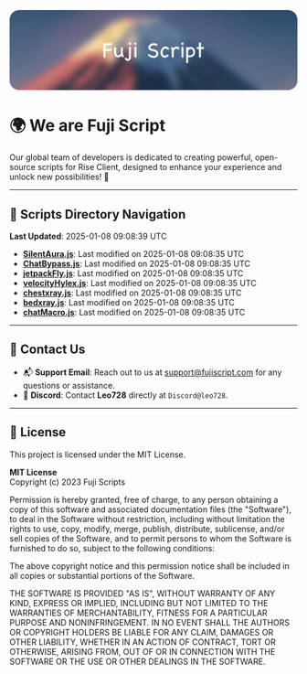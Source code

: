 ![Banner](.github/b.webp)

# 🌍 **We are Fuji Script**

Our global team of developers is dedicated to creating powerful, open-source scripts for Rise Client, designed to enhance your experience and unlock new possibilities! 🌟

---
<!-- SCRIPTS_NAVIGATION_START -->
## 📂 **Scripts Directory Navigation**

**Last Updated**: 2025-01-08 09:08:39 UTC

- **[SilentAura.js](scripts/SilentAura.js)**: Last modified on 2025-01-08 09:08:35 UTC
- **[ChatBypass.js](scripts/ChatBypass.js)**: Last modified on 2025-01-08 09:08:35 UTC
- **[jetpackFly.js](scripts/jetpackFly.js)**: Last modified on 2025-01-08 09:08:35 UTC
- **[velocityHylex.js](scripts/velocityHylex.js)**: Last modified on 2025-01-08 09:08:35 UTC
- **[chestxray.js](scripts/chestxray.js)**: Last modified on 2025-01-08 09:08:35 UTC
- **[bedxray.js](scripts/bedxray.js)**: Last modified on 2025-01-08 09:08:35 UTC
- **[chatMacro.js](scripts/chatMacro.js)**: Last modified on 2025-01-08 09:08:35 UTC

<!-- SCRIPTS_NAVIGATION_END -->

---

## 💬 **Contact Us**  
- 📬 **Support Email**: Reach out to us at [support@fujiscript.com](mailto:support@fujiscript.com) for any questions or assistance.  
- 💬 **Discord**: Contact **Leo728** directly at `Discord@leo728`.

---

## 📜 **License**

This project is licensed under the MIT License.  

**MIT License**  
Copyright (c) 2023 Fuji Scripts  

Permission is hereby granted, free of charge, to any person obtaining a copy of this software and associated documentation files (the "Software"), to deal in the Software without restriction, including without limitation the rights to use, copy, modify, merge, publish, distribute, sublicense, and/or sell copies of the Software, and to permit persons to whom the Software is furnished to do so, subject to the following conditions:  

The above copyright notice and this permission notice shall be included in all copies or substantial portions of the Software.  

THE SOFTWARE IS PROVIDED "AS IS", WITHOUT WARRANTY OF ANY KIND, EXPRESS OR IMPLIED, INCLUDING BUT NOT LIMITED TO THE WARRANTIES OF MERCHANTABILITY, FITNESS FOR A PARTICULAR PURPOSE AND NONINFRINGEMENT. IN NO EVENT SHALL THE AUTHORS OR COPYRIGHT HOLDERS BE LIABLE FOR ANY CLAIM, DAMAGES OR OTHER LIABILITY, WHETHER IN AN ACTION OF CONTRACT, TORT OR OTHERWISE, ARISING FROM, OUT OF OR IN CONNECTION WITH THE SOFTWARE OR THE USE OR OTHER DEALINGS IN THE SOFTWARE.  
